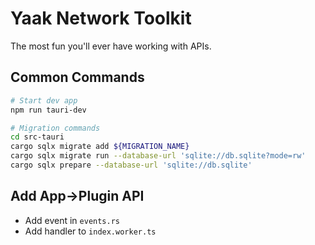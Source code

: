 # Yaak Network Toolkit

The most fun you'll ever have working with APIs.

## Common Commands

```sh
# Start dev app
npm run tauri-dev

# Migration commands
cd src-tauri
cargo sqlx migrate add ${MIGRATION_NAME}
cargo sqlx migrate run --database-url 'sqlite://db.sqlite?mode=rw'
cargo sqlx prepare --database-url 'sqlite://db.sqlite'
```

## Add App->Plugin API

- Add event in `events.rs`
- Add handler to `index.worker.ts`
